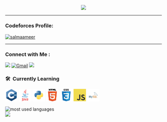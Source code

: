<!-- Typing SVG by DenverCoder1 - https://github.com/DenverCoder1/readme-typing-svg -->
<p align="center">
  <a href="https://github.com/DenverCoder1/readme-typing-svg"><img src="https://readme-typing-svg.herokuapp.com/?lines=Cs%20Student%20&font=Fira%20Code&center=true&width=440&height=45&color=7096D1&vCenter=true&size=22"></a>
</p> 



<hr/>
<h3 align="left">Codeforces Profile:</h3>
<p align="left">
<a href="https://codeforces.com/profile/Salma48" target="blank"><img align="center" src="https://raw.githubusercontent.com/rahuldkjain/github-profile-readme-generator/master/src/images/icons/Social/codeforces.svg" alt="salmaameer" height="30" width="40" /></a>
</p>

<hr/>

### Connect with Me :

<a href="https://www.linkedin.com/in/salma-ameer-088699231/" target="_blank"><img src="https://img.shields.io/badge/-MarwaSameh-0077B5?style=for-the-badge&logo=Linkedin&logoColor=white"/></a>
[![Gmail](https://img.shields.io/badge/-GMAIL-D14836?style=for-the-badge&logo=gmail&logoColor=white)](mailto:marwamostafa322@gmail.com)
<a href="https://t.me/MarwaSameh03" target="_blank"><img src="https://img.shields.io/badge/-MarwaSameh-0077B5?style=for-the-badge&logo=Telegram&logoColor=white"/></a>
### 🛠 &nbsp;Currently Learning 
<p align="left">
  <div align="left">
<code><img height="40" src="https://raw.githubusercontent.com/github/explore/80688e429a7d4ef2fca1e82350fe8e3517d3494d/topics/cpp/cpp.png"></code> <code><img height="40" src="https://raw.githubusercontent.com/devicons/devicon/master/icons/java/java-original-wordmark.svg"></code> <code><img height="40" src="https://raw.githubusercontent.com/github/explore/80688e429a7d4ef2fca1e82350fe8e3517d3494d/topics/python/python.png"></code> <code><img height="40" src="https://raw.githubusercontent.com/github/explore/80688e429a7d4ef2fca1e82350fe8e3517d3494d/topics/html/html.png"></code> <code><img height="40" src="https://raw.githubusercontent.com/github/explore/80688e429a7d4ef2fca1e82350fe8e3517d3494d/topics/css/css.png"></code> <code><img height="40" src="https://raw.githubusercontent.com/github/explore/80688e429a7d4ef2fca1e82350fe8e3517d3494d/topics/javascript/javascript.png"></code> <code><img height="40" src="https://raw.githubusercontent.com/github/explore/80688e429a7d4ef2fca1e82350fe8e3517d3494d/topics/mysql/mysql.png"></code>

  </div>
 </p>



<img align="left" src="https://github-readme-stats.vercel.app/api/top-langs?username=marwasameh2003&show_icons=true&locale=en&layout=compact&theme=radical" alt="most used languages" />
<br>
<a href="https://komarev.com/ghpvc/?username=marwasameh2003&style=for-the-badge">
    <img src="https://komarev.com/ghpvc/?username=marwasameh2003&style=for-the-badge">
</a>
<!--
**Salmaameer/Salmaameer** is a ✨ _special_ ✨ repository because its `README.md` (this file) appears on your GitHub profile.

Here are some ideas to get you started:

- 🔭 I’m currently working on ...
- 🌱 I’m currently learning ...
- 👯 I’m looking to collaborate on ...
- 🤔 I’m looking for help with ...
- 💬 Ask me about ...
- 📫 How to reach me: ...
- 😄 Pronouns: ...
- ⚡ Fun fact: ...
-->
